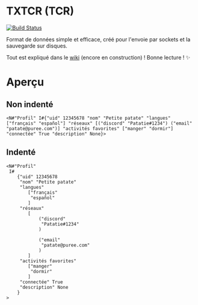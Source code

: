 # TXTCR (TCR)

[![Build Status](https://travis-ci.com/4surix/txtcr.svg?branch=master)](https://travis-ci.com/4surix/txtcr)  
  
Format de données simple et efficace, créé pour l'envoie par sockets et la sauvegarde sur disques.  
  
Tout est expliqué dans le [wiki](https://github.com/4surix/txtcr/wiki) (encore en construction) ! Bonne lecture ! ✨  
  
# Aperçu
  
## Non indenté

```
<N#"Profil" I#{"uid" 12345678 "nom" "Petite patate" "langues" ["français" "español"] "réseaux" [("discord" "Patatie#1234") ("email" "patate@puree.com")] "activités favorites" ["manger" "dormir"] "connectée" True "description" None}>
```
  
## Indenté

```
<N#"Profil"
 I#
    {"uid" 12345678
     "nom" "Petite patate"
     "langues" 
        ["français"
         "español"
        ]
     "réseaux" 
        [
            ("discord"
             "Patatie#1234"
            )
         
            ("email"
             "patate@puree.com"
            )
        ]
     "activités favorites" 
        ["manger"
         "dormir"
        ]
     "connectée" True
     "description" None
    }
>
```